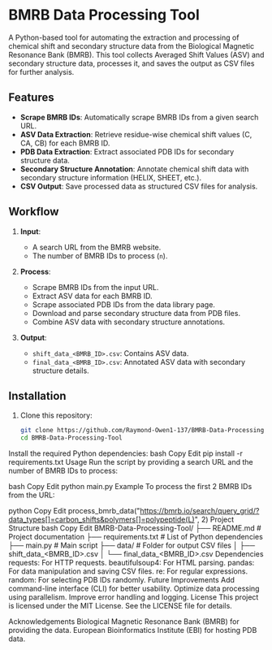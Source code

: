 # BMRB Data Processing Tool

A Python-based tool for automating the extraction and processing of chemical shift and secondary structure data from the Biological Magnetic Resonance Bank (BMRB). This tool collects Averaged Shift Values (ASV) and secondary structure data, processes it, and saves the output as CSV files for further analysis.

## Features
- **Scrape BMRB IDs**: Automatically scrape BMRB IDs from a given search URL.
- **ASV Data Extraction**: Retrieve residue-wise chemical shift values (C, CA, CB) for each BMRB ID.
- **PDB Data Extraction**: Extract associated PDB IDs for secondary structure data.
- **Secondary Structure Annotation**: Annotate chemical shift data with secondary structure information (HELIX, SHEET, etc.).
- **CSV Output**: Save processed data as structured CSV files for analysis.

## Workflow
1. **Input**:
   - A search URL from the BMRB website.
   - The number of BMRB IDs to process (`n`).

2. **Process**:
   - Scrape BMRB IDs from the input URL.
   - Extract ASV data for each BMRB ID.
   - Scrape associated PDB IDs from the data library page.
   - Download and parse secondary structure data from PDB files.
   - Combine ASV data with secondary structure annotations.

3. **Output**:
   - `shift_data_<BMRB_ID>.csv`: Contains ASV data.
   - `final_data_<BMRB_ID>.csv`: Annotated ASV data with secondary structure details.

## Installation
1. Clone this repository:
   ```bash
   git clone https://github.com/Raymond-Owen1-137/BMRB-Data-Processing-Tool.git
   cd BMRB-Data-Processing-Tool
Install the required Python dependencies:
bash
Copy
Edit
pip install -r requirements.txt
Usage
Run the script by providing a search URL and the number of BMRB IDs to process:

bash
Copy
Edit
python main.py
Example
To process the first 2 BMRB IDs from the URL:

python
Copy
Edit
process_bmrb_data("https://bmrb.io/search/query_grid/?data_types[]=carbon_shifts&polymers[]=polypeptide(L)", 2)
Project Structure
bash
Copy
Edit
BMRB-Data-Processing-Tool/
├── README.md              # Project documentation
├── requirements.txt       # List of Python dependencies
├── main.py                # Main script
├── data/                  # Folder for output CSV files
│   ├── shift_data_<BMRB_ID>.csv
│   └── final_data_<BMRB_ID>.csv
Dependencies
requests: For HTTP requests.
beautifulsoup4: For HTML parsing.
pandas: For data manipulation and saving CSV files.
re: For regular expressions.
random: For selecting PDB IDs randomly.
Future Improvements
Add command-line interface (CLI) for better usability.
Optimize data processing using parallelism.
Improve error handling and logging.
License
This project is licensed under the MIT License. See the LICENSE file for details.

Acknowledgements
Biological Magnetic Resonance Bank (BMRB) for providing the data.
European Bioinformatics Institute (EBI) for hosting PDB data.
